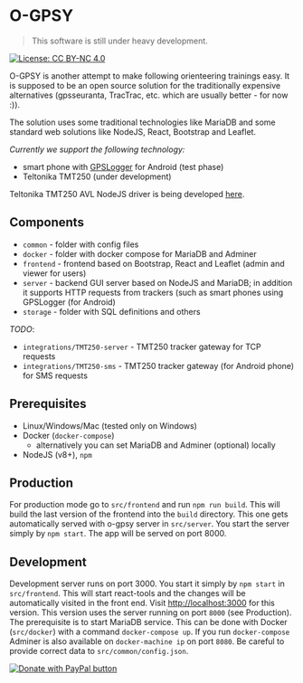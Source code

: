 # O-GPSY

> This software is still under heavy development.

[![License: CC BY-NC 4.0](https://img.shields.io/badge/License-CC%20BY--NC%204.0-lightgrey.svg)](https://creativecommons.org/licenses/by-nc/4.0/)

O-GPSY is another attempt to make following orienteering trainings easy. It is supposed to be an open source solution for the traditionally expensive alternatives (gpsseuranta, TracTrac, etc. which are usually better - for now :)).

The solution uses some traditional technologies like MariaDB and some standard web solutions like NodeJS, React, Bootstrap and Leaflet.

*Currently we support the following technology:*

* smart phone with [GPSLogger](http://gpslogger.app) for Android (test phase)
* Teltonika TMT250 (under development)

Teltonika TMT250 AVL NodeJS driver is being developed [here](http://github.com/klemenkenda/tmt250-node).

## Components

* `common` - folder with config files
* `docker` - folder with docker compose for MariaDB and Adminer
* `frontend` - frontend based on Bootstrap, React and Leaflet (admin and viewer for users)
* `server` - backend GUI server based on NodeJS and MariaDB; in addition it supports HTTP requests from trackers (such as smart phones using GPSLogger (for Android)
* `storage` - folder with SQL definitions and others

*TODO*:

* `integrations/TMT250-server` - TMT250 tracker gateway for TCP requests
* `integrations/TMT250-sms` - TMT250 tracker gateway (for Android phone) for SMS requests

## Prerequisites

* Linux/Windows/Mac (tested only on Windows)
* Docker (`docker-compose`)
  * alternatively you can set MariaDB and Adminer (optional) locally
* NodeJS (v8+), `npm`

## Production

For production mode go to `src/frontend` and run `npm run build`. This will build the last version of the frontend into the `build` directory. This one gets automatically served with o-gpsy server in `src/server`. You start the server simply by `npm start`. The app will be served on port 8000.

## Development

Development server runs on port 3000. You start it simply by `npm start` in `src/frontend`. This will start react-tools and the changes will be automatically visited in the front end. Visit [http://localhost:3000](http://localhost:3000) for this version. This version uses the server running on port `8000` (see Production). The prerequisite is to start MariaDB service. This can be done with Docker (`src/docker`) with a command `docker-compose up`. If you run `docker-compose` Adminer is also available on `docker-machine ip` on port `8080`. Be careful to provide correct data to `src/common/config.json`.



[<image src="https://www.paypalobjects.com/en_US/i/btn/btn_donateCC_LG.gif" border="0" name="submit" title="PayPal - The safer, easier way to pay online!" alt="Donate with PayPal button" />](https://www.paypal.com/cgi-bin/webscr?cmd=_donations&business=8NMLS5RYUERDL&currency_code=EUR&source=url)
